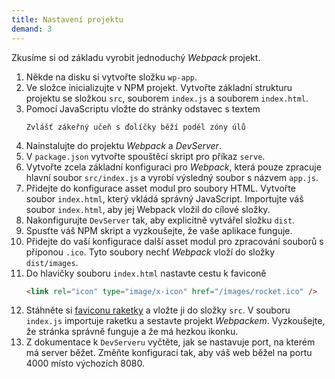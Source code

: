 ```yaml
---
title: Nastavení projektu
demand: 3
---
```


Zkusíme si od základu vyrobit jednoduchý *Webpack* projekt.

1. Někde na disku si vytvořte složku `wp-app`.
1. Ve složce inicializujte v NPM projekt. Vytvořte základní strukturu projektu se složkou `src`, souborem `index.js` a souborem `index.html`.
1. Pomocí JavaScriptu vložte do stránky odstavec s textem
   ```
   Zvlášť zákeřný učeň s ďolíčky běží podél zóny úlů
   ```
1. Nainstalujte do projektu *Webpack* a *DevServer*.
1. V `package.json` vytvořte spouštěcí skript pro příkaz `serve`.
1. Vytvořte zcela základní konfiguraci pro *Webpack*, která pouze zpracuje hlavní soubor `src/index.js` a vyrobí výsledný soubor s názvem `app.js`.
1. Přidejte do konfigurace asset modul pro soubory HTML. Vytvořte soubor `index.html`, který vkládá správný JavaScript. Importujte váš soubor `index.html`, aby jej Webpack vložil do cílové složky.
1. Nakonfigurujte `DevServer` tak, aby explicitně vytvářel složku `dist`.
1. Spusťte váš NPM skript a vyzkoušejte, že vaše aplikace funguje.
1. Přidejte do vaší konfigurace další asset modul pro zpracování souborů s příponou `.ico`. Tyto soubory nechť *Webpack* vloží do složky `dist/images`.
1. Do hlavičky souboru `index.html` nastavte cestu k faviconě
   ```html
   <link rel="icon" type="image/x-icon" href="/images/rocket.ico" />
   ```
1. Stáhněte si [faviconu raketky](assets/rocket.ico) a vložte ji do složky `src`. V souboru `index.js` importuje raketku a sestavte projekt *Webpackem*. Vyzkoušejte, že stránka správně funguje a že má hezkou ikonku.
1. Z dokumentace k `DevServeru` vyčtěte, jak se nastavuje port, na kterém má server běžet. Změňte konfiguraci tak, aby váš web běžel na portu 4000 místo výchozích 8080.
